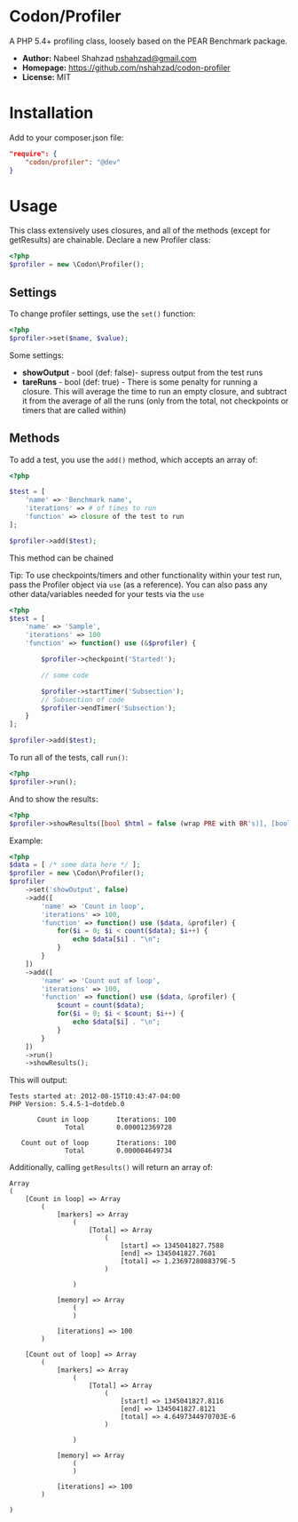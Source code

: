 # Codon/Profiler

A PHP 5.4+ profiling class, loosely based on the PEAR Benchmark package.

* **Author:** Nabeel Shahzad <nshahzad@gmail.com>
* **Homepage:** https://github.com/nshahzad/codon-profiler
* **License:** MIT

# Installation

Add to your composer.json file:

```json
"require": {
    "codon/profiler": "@dev"
}
```

# Usage

This class extensively uses closures, and all of the methods (except for getResults) are chainable.
Declare a new Profiler class:

```php
<?php
$profiler = new \Codon\Profiler();
```

## Settings

To change profiler settings, use the ```set()``` function:

```php
<?php
$profiler->set($name, $value);
```

Some settings:

* **showOutput** - bool (def: false)- supress output from the test runs
* **tareRuns** - bool (def: true) - There is some penalty for running a closure. This will average the time to run an empty closure, and subtract it from the average of all the runs (only from the total, not checkpoints or timers that are called within)


## Methods

To add a test, you use the ```add()``` method, which accepts an array of:

```php
<?php

$test = [
    'name' => 'Benchmark name',
    'iterations' => # of times to run
    'function' => closure of the test to run
];

$profiler->add($test);
```

This method can be chained

Tip: To use checkpoints/timers and other functionality within your test run, pass the Profiler object via ```use``` (as a reference). You can also pass any other data/variables needed for your tests via the ```use```

```php
<?php
$test = [
    'name' => 'Sample',
    'iterations' => 100
    'function' => function() use (&$profiler) {

        $profiler->checkpoint('Started!');

        // some code

        $profiler->startTimer('Subsection');
        // Subsection of code
        $profiler->endTimer('Subsection');
    }
];

$profiler->add($test);
```

To run all of the tests, call ```run()```:

```php
<?php
$profiler->run();
```

And to show the results:

```php
<?php
$profiler->showResults([bool $html = false (wrap PRE with BR's)], [bool $return = false (ouput directly?)]]
```

Example:

```php
<?php
$data = [ /* some data here */ ];
$profiler = new \Codon\Profiler();
$profiler
	->set('showOutput', false)
    ->add([
        'name' => 'Count in loop',
        'iterations' => 100,
        'function' => function() use ($data, &profiler) {
            for($i = 0; $i < count($data); $i++) {
                echo $data[$i] . "\n";
            }
        }
    ])
    ->add([
        'name' => 'Count out of loop',
        'iterations' => 100,
        'function' => function() use ($data, &profiler) {
			$count = count($data);
            for($i = 0; $i < $count; $i++) {
                echo $data[$i] . "\n";
            }
        }
    ])
	->run()
	->showResults();
```

This will output:

```
Tests started at: 2012-08-15T10:43:47-04:00
PHP Version: 5.4.5-1~dotdeb.0

       Count in loop       Iterations: 100
              Total        0.000012369728

   Count out of loop       Iterations: 100
              Total        0.000004649734
```

Additionally, calling ```getResults()``` will return an array of:

```
Array
(
    [Count in loop] => Array
        (
            [markers] => Array
                (
                    [Total] => Array
                        (
                            [start] => 1345041827.7588
                            [end] => 1345041827.7601
                            [total] => 1.2369728088379E-5
                        )

                )

            [memory] => Array
                (
                )

            [iterations] => 100
        )

    [Count out of loop] => Array
        (
            [markers] => Array
                (
                    [Total] => Array
                        (
                            [start] => 1345041827.8116
                            [end] => 1345041827.8121
                            [total] => 4.6497344970703E-6
                        )

                )

            [memory] => Array
                (
                )

            [iterations] => 100
        )

)

```